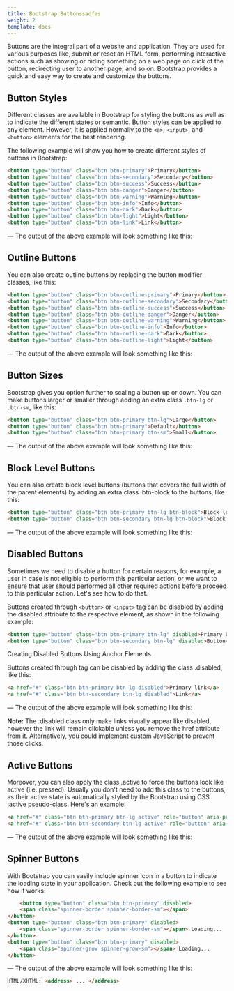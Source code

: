 ```yaml
---
title: Bootstrap Buttonssadfas
weight: 2
template: docs
---		
```

Buttons are the integral part of a website and application. They are used for various purposes like, submit or reset an HTML form, performing interactive actions such as showing or hiding something on a web page on click of the button, redirecting user to another page, and so on. Bootstrap provides a quick and easy way to create and customize the buttons.

## Button Styles
Different classes are available in Bootstrap for styling the buttons as well as to indicate the different states or semantic. Button styles can be applied to any element. However, it is applied normally to the `<a>`, `<input>`, and `<button>` elements for the best rendering.

The following example will show you how to create different styles of buttons in Bootstrap:

```html
<button type="button" class="btn btn-primary">Primary</button>
<button type="button" class="btn btn-secondary">Secondary</button>
<button type="button" class="btn btn-success">Success</button>
<button type="button" class="btn btn-danger">Danger</button>
<button type="button" class="btn btn-warning">Warning</button>
<button type="button" class="btn btn-info">Info</button>    
<button type="button" class="btn btn-dark">Dark</button>
<button type="button" class="btn btn-light">Light</button>
<button type="button" class="btn btn-link">Link</button>
```

— The output of the above example will look something like this:

## Outline Buttons

You can also create outline buttons by replacing the button modifier classes, like this:

```html
<button type="button" class="btn btn-outline-primary">Primary</button>
<button type="button" class="btn btn-outline-secondary">Secondary</button>
<button type="button" class="btn btn-outline-success">Success</button>
<button type="button" class="btn btn-outline-danger">Danger</button>
<button type="button" class="btn btn-outline-warning">Warning</button>
<button type="button" class="btn btn-outline-info">Info</button>
<button type="button" class="btn btn-outline-dark">Dark</button>
<button type="button" class="btn btn-outline-light">Light</button>
```

— The output of the above example will look something like this:

## Button Sizes

Bootstrap gives you option further to scaling a button up or down. You can make buttons larger or smaller through adding an extra class `.btn-lg` or `.btn-sm`, like this:

```html
<button type="button" class="btn btn-primary btn-lg">Large</button>
<button type="button" class="btn btn-primary">Default</button>
<button type="button" class="btn btn-primary btn-sm">Small</button>
```

— The output of the above example will look something like this:


## Block Level Buttons

You can also create block level buttons (buttons that covers the full width of the parent elements) by adding an extra class .btn-block to the buttons, like this:

```html
<button type="button" class="btn btn-primary btn-lg btn-block">Block level button</button>
<button type="button" class="btn btn-secondary btn-lg btn-block">Block level button</button>
```

— The output of the above example will look something like this:

## Disabled Buttons

Sometimes we need to disable a button for certain reasons, for example, a user in case is not eligible to perform this particular action, or we want to ensure that user should performed all other required actions before proceed to this particular action. Let's see how to do that.

Buttons created through `<button>` or `<input>` tag can be disabled by adding the disabled attribute to the respective element, as shown in the following example:

```html
<button type="button" class="btn btn-primary btn-lg" disabled>Primary button</button>
<button type="button" class="btn btn-secondary btn-lg" disabled>Button</button>
```

Creating Disabled Buttons Using Anchor Elements

Buttons created through <a> tag can be disabled by adding the class .disabled, like this:

```html
<a href="#" class="btn btn-primary btn-lg disabled">Primary link</a>
<a href="#" class="btn btn-secondary btn-lg disabled">Link</a>
```

— The output of the above example will look something like this:


<div class="note">
<p><strong>Note:</strong> The .disabled class only make links visually appear like disabled, however the link will remain clickable unless you remove the href attribute from it. Alternatively, you could implement custom JavaScript to prevent those clicks.</p>
</div>



## Active Buttons

Moreover, you can also apply the class .active to force the buttons look like active (i.e. pressed). Usually you don't need to add this class to the buttons, as their active state is automatically styled by the Bootstrap using CSS :active pseudo-class. Here's an example:

```html
<a href="#" class="btn btn-primary btn-lg active" role="button" aria-pressed="true">Primary link</a>
<a href="#" class="btn btn-secondary btn-lg active" role="button" aria-pressed="true">Link</a>
```

— The output of the above example will look something like this:

## Spinner Buttons

With Bootstrap you can easily include spinner icon in a button to indicate the loading state in your application. Check out the following example to see how it works:
```html
	<button type="button" class="btn btn-primary" disabled>
    <span class="spinner-border spinner-border-sm"></span>
</button>
<button type="button" class="btn btn-primary" disabled>
    <span class="spinner-border spinner-border-sm"></span> Loading...
</button>
<button type="button" class="btn btn-primary" disabled>
    <span class="spinner-grow spinner-grow-sm"></span> Loading...
</button>
```

— The output of the above example will look something like this:


```html
HTML/XHTML: <address> ... </address>
```

